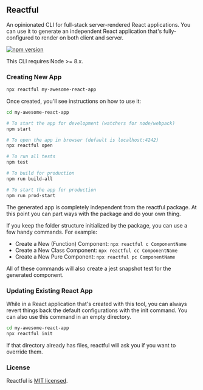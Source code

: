 ## Reactful

An opinionated CLI for full-stack server-rendered React applications. You can use it to generate an independent React application that's fully-configured to render on both client and server.

[![npm version](https://badge.fury.io/js/reactful.svg)](https://badge.fury.io/js/reactful)

This CLI requires Node >= 8.x.

### Creating New App

```sh
npx reactful my-awesome-react-app
```

Once created, you'll see instructions on how to use it:

```sh
cd my-awesome-react-app

# To start the app for development (watchers for node/webpack)
npm start

# To open the app in browser (default is localhost:4242)
npx reactful open

# To run all tests
npm test

# To build for production
npm run build-all

# To start the app for production
npm run prod-start
```

The generated app is completely independent from the reactful package. At this point you can part ways with the package and do your own thing.

If you keep the folder structure initialized by the package, you can use a few handy commands. For example:

- Create a New (Function) Component: `npx reactful c ComponentName`
- Create a New Class Component: `npx reactful cc ComponentName`
- Create a New Pure Component: `npx reactful pc ComponentName`

All of these commands will also create a jest snapshot test for the generated component.

### Updating Existing React App

While in a React application that's created with this tool, you can always revert things back the default configurations with the init command. You can also use this command in an empty directory.

```sh
cd my-awesome-react-app
npx reactful init
```

If that directory already has files, reactful will ask you if you want to override them.

### License

Reactful is [MIT licensed](./LICENSE).
